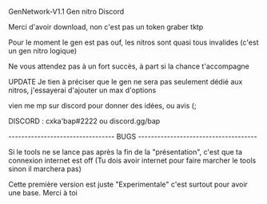 GenNetwork-V1.1
Gen nitro Discord

Merci d'avoir download, non c'est pas un token graber tktp

Pour le moment le gen est pas ouf, les nitros sont quasi tous invalides (c'est un gen nitro logique)

Ne vous attendez pas à un fort succès, à part si la chance t'accompagne

UPDATE
Je tien à préciser que le gen ne sera pas seulement dédié aux nitros, j'essayerai d'ajouter un max d'options

vien me mp sur discord pour donner des idées, ou avis (;

DISCORD : cxka'bap#2222 ou discord.gg/bap

--------------------------------- BUGS -------------------------------------

Si le tools ne se lance pas après la fin de la "présentation", c'est que ta connexion internet est off (Tu dois avoir internet pour faire marcher le tools sinon il marchera pas)

Cette première version est juste "Experimentale" c'est surtout pour avoir une base.
Merci à toi

